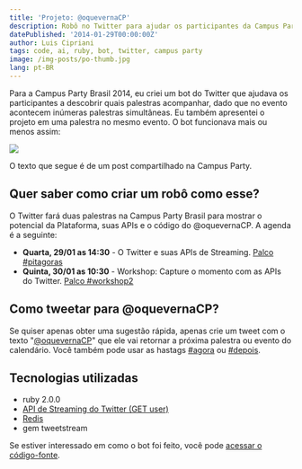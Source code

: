 ```yaml
---
title: 'Projeto: @oquevernaCP'
description: Robô no Twitter para ajudar os participantes da Campus Party Brasil 2014 a encontrar algo legal para assistir.
datePublished: '2014-01-29T00:00:00Z'
author: Luis Cipriani
tags: code, ai, ruby, bot, twitter, campus party
image: /img-posts/po-thumb.jpg
lang: pt-BR
---
```


Para a Campus Party Brasil 2014, eu criei um bot do Twitter que ajudava os participantes a descobrir quais palestras acompanhar, dado que no evento acontecem inúmeras palestras simultâneas. Eu também apresentei o projeto em uma palestra no mesmo evento. O bot funcionava mais ou menos assim:

![](/img-posts/po-tweet.png)

O texto que segue é de um post compartilhado na Campus Party.

## Quer saber como criar um robô como esse?

O Twitter fará duas palestras na Campus Party Brasil para mostrar o potencial da Plataforma, suas APIs e o código do @oquevernaCP. A agenda é a seguinte:

- **Quarta, 29/01 as 14:30** - O Twitter e suas APIs de Streaming. [Palco #pitagoras](http://www.campus-party.com.br/2014/agenda-pitagoras.html)
- **Quinta, 30/01 as 10:30** - Workshop: Capture o momento com as APIs do Twitter. [Palco #workshop2](http://www.campus-party.com.br/2014/agenda-workshop2.html)

## Como tweetar para @oquevernaCP?

Se quiser apenas obter uma sugestão rápida, apenas crie um tweet com o texto "[@oquevernaCP](https://twitter.com/intent/tweet?related=TwitterDevBr&text=%40oquevernaCP)" que ele vai retornar a próxima palestra ou evento do calendário. Você também pode usar as hastags [#agora](https://twitter.com/intent/tweet?related=TwitterDevBr&text=%40oquevernaCP+%23agora) ou [#depois](https://twitter.com/intent/tweet?related=TwitterDevBr&text=%40oquevernaCP+%23depois).

## Tecnologias utilizadas

- ruby 2.0.0
- [API de Streaming do Twitter (GET user)](https://dev.twitter.com/docs/api/1.1/get/user)
- [Redis](http://redis.io/)
- gem tweetstream

Se estiver interessado em como o bot foi feito, você pode [acessar o código-fonte](https://github.com/lfcipriani/oquevernaCP).
